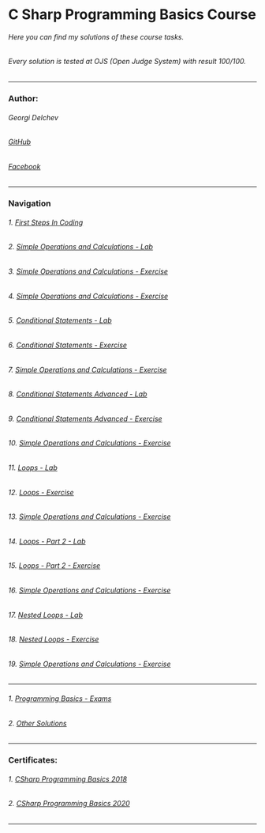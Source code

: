 # C Sharp Programming Basics Course
###### *Here you can find my solutions of these course tasks.*
###### *Every solution is tested at OJS (Open Judge System) with result 100/100.*
------------
### Author:
###### Georgi Delchev 

###### [GitHub](https://github.com/georgidelchev)
###### [Facebook](https://www.facebook.com/georgi.d99/)
------------
### Navigation

###### 1. [First Steps In Coding](https://github.com/georgidelchev/CSharp-Programming-Basics-Tasks/tree/master/01%20-%20%5BFirst%20Steps%20In%20Coding%5D)
###### 2. [Simple Operations and Calculations - Lab](https://github.com/georgidelchev/CSharp-Programming-Basics-Tasks/tree/master/02%20-%20%5BSimple%20Operations%20and%20Calculations%20-%20Lab%5D)
###### 3. [Simple Operations and Calculations - Exercise]()
###### 4. [Simple Operations and Calculations - Exercise]()
###### 5. [Conditional Statements - Lab]()
###### 6. [Conditional Statements - Exercise]()
###### 7. [Simple Operations and Calculations - Exercise]()
###### 8. [Conditional Statements Advanced - Lab]()
###### 9. [Conditional Statements Advanced - Exercise]()
###### 10. [Simple Operations and Calculations - Exercise]()
###### 11. [Loops - Lab]()
###### 12. [Loops - Exercise]()
###### 13. [Simple Operations and Calculations - Exercise]()
###### 14. [Loops - Part 2 - Lab]()
###### 15. [Loops - Part 2 - Exercise]()
###### 16. [Simple Operations and Calculations - Exercise]()
###### 17. [Nested Loops - Lab]()
###### 18. [Nested Loops - Exercise]()
###### 19. [Simple Operations and Calculations - Exercise]()

------------
###### 1. [Programming Basics - Exams](https://github.com/georgidelchev/CSharp-Programming-Basics-Tasks/tree/master/%5BProgramming%20Basics%20-%20Exams%5D)
###### 2. [Other Solutions](https://github.com/georgidelchev/CSharp-Programming-Basics-Tasks/tree/master/%5BOther%20Solutions%5D)
------------
### Certificates:
###### 1. [CSharp Programming Basics 2018](https://softuni.bg/certificates/details/60522/7f0d88f0)
###### 2. [CSharp Programming Basics 2020]()
------------



